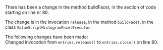 There has been a change in the method buildFacet, in the section of code starting on line nr 80.
  
The change is in the invocation ```release```, in the method ```buildFacet```, in the class ```ValueScriptHistogramFacetExecutor```.
  
The following changes have been made:  
Changed invocation from ```entries.release()``` to ```entries.close()``` on line 80.  
